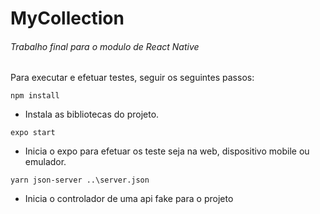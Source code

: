 # MyCollection
###### Trabalho final para o modulo de React Native


Para executar e efetuar testes, seguir os seguintes passos:

```
npm install
```
- Instala as bibliotecas do projeto.

```
expo start
```
- Inicia o expo para efetuar os teste seja na web, dispositivo mobile ou emulador.

```
yarn json-server ..\server.json
```
- Inicia o controlador de uma api fake para o projeto
